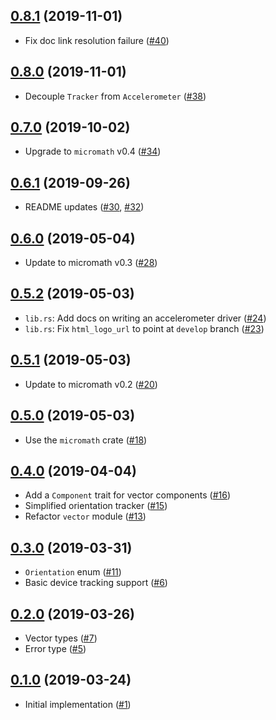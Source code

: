 ## [0.8.1] (2019-11-01)

- Fix doc link resolution failure ([#40])

## [0.8.0] (2019-11-01)

- Decouple `Tracker` from `Accelerometer` ([#38])

## [0.7.0] (2019-10-02)

- Upgrade to `micromath` v0.4 ([#34])

## [0.6.1] (2019-09-26)

- README updates ([#30], [#32])

## [0.6.0] (2019-05-04)

- Update to micromath v0.3 ([#28])

## [0.5.2] (2019-05-03)

- `lib.rs`: Add docs on writing an accelerometer driver ([#24])
- `lib.rs`: Fix `html_logo_url` to point at `develop` branch ([#23])

## [0.5.1] (2019-05-03)

- Update to micromath v0.2 ([#20])

## [0.5.0] (2019-05-03)

- Use the `micromath` crate ([#18])

## [0.4.0] (2019-04-04)

- Add a `Component` trait for vector components ([#16])
- Simplified orientation tracker ([#15])
- Refactor `vector` module ([#13])

## [0.3.0] (2019-03-31)

- `Orientation` enum ([#11])
- Basic device tracking support ([#6])

## [0.2.0] (2019-03-26)

- Vector types ([#7])
- Error type ([#5])

## [0.1.0] (2019-03-24)

- Initial implementation ([#1])

[0.8.1]: https://github.com/NeoBirth/accelerometer.rs/pull/41
[#40]: https://github.com/NeoBirth/accelerometer.rs/pull/40
[0.8.0]: https://github.com/NeoBirth/accelerometer.rs/pull/39
[#38]: https://github.com/NeoBirth/accelerometer.rs/pull/38
[0.7.0]: https://github.com/NeoBirth/accelerometer.rs/pull/35
[#34]: https://github.com/NeoBirth/accelerometer.rs/pull/34
[0.6.1]: https://github.com/NeoBirth/accelerometer.rs/pull/33
[#32]: https://github.com/NeoBirth/accelerometer.rs/pull/32
[#30]: https://github.com/NeoBirth/accelerometer.rs/pull/30
[0.6.0]: https://github.com/NeoBirth/accelerometer.rs/pull/29
[#28]: https://github.com/NeoBirth/accelerometer.rs/pull/28
[0.5.2]: https://github.com/NeoBirth/accelerometer.rs/pull/25
[#24]: https://github.com/NeoBirth/accelerometer.rs/pull/24
[#23]: https://github.com/NeoBirth/accelerometer.rs/pull/23
[0.5.1]: https://github.com/NeoBirth/accelerometer.rs/pull/21
[#20]: https://github.com/NeoBirth/accelerometer.rs/pull/20
[0.5.0]: https://github.com/NeoBirth/accelerometer.rs/pull/19
[#18]: https://github.com/NeoBirth/accelerometer.rs/pull/18
[0.4.0]: https://github.com/NeoBirth/accelerometer.rs/pull/17
[#16]: https://github.com/NeoBirth/accelerometer.rs/pull/16
[#15]: https://github.com/NeoBirth/accelerometer.rs/pull/15
[#13]: https://github.com/NeoBirth/accelerometer.rs/pull/13
[0.3.0]: https://github.com/NeoBirth/accelerometer.rs/pull/12
[#11]: https://github.com/NeoBirth/accelerometer.rs/pull/11
[#6]: https://github.com/NeoBirth/accelerometer.rs/pull/6
[0.2.0]: https://github.com/NeoBirth/accelerometer.rs/pull/9
[#7]: https://github.com/NeoBirth/accelerometer.rs/pull/7
[#5]: https://github.com/NeoBirth/accelerometer.rs/pull/5
[0.1.0]: https://github.com/NeoBirth/accelerometer.rs/pull/2
[#1]: https://github.com/NeoBirth/accelerometer.rs/pull/1
